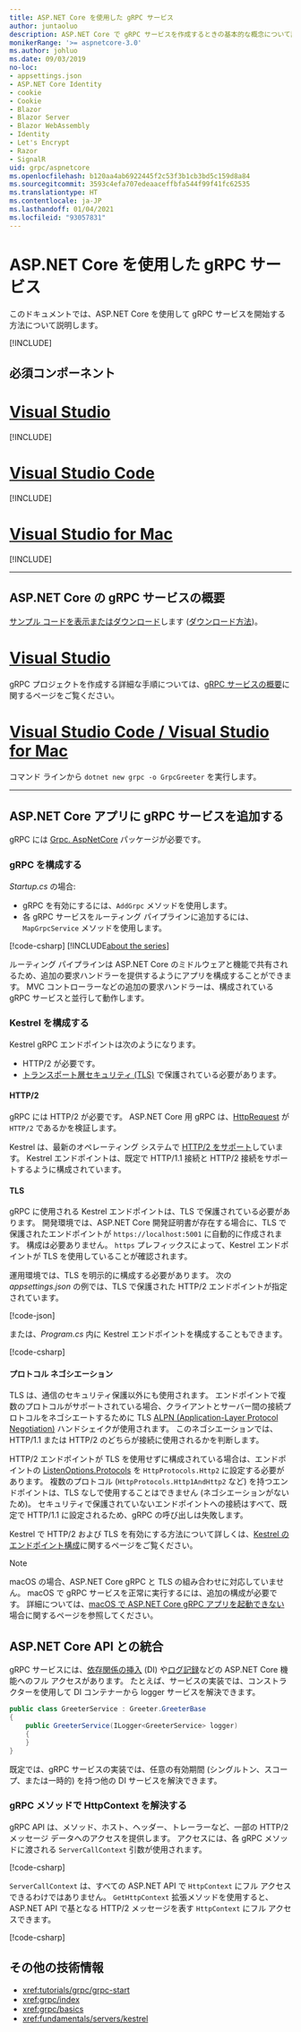 ```yaml
---
title: ASP.NET Core を使用した gRPC サービス
author: juntaoluo
description: ASP.NET Core で gRPC サービスを作成するときの基本的な概念について説明します。
monikerRange: '>= aspnetcore-3.0'
ms.author: johluo
ms.date: 09/03/2019
no-loc:
- appsettings.json
- ASP.NET Core Identity
- cookie
- Cookie
- Blazor
- Blazor Server
- Blazor WebAssembly
- Identity
- Let's Encrypt
- Razor
- SignalR
uid: grpc/aspnetcore
ms.openlocfilehash: b120aa4ab6922445f2c53f3b1cb3bd5c159d8a84
ms.sourcegitcommit: 3593c4efa707edeaaceffbfa544f99f41fc62535
ms.translationtype: HT
ms.contentlocale: ja-JP
ms.lasthandoff: 01/04/2021
ms.locfileid: "93057831"
---
```

# <a name="grpc-services-with-aspnet-core"></a>ASP.NET Core を使用した gRPC サービス

このドキュメントでは、ASP.NET Core を使用して gRPC サービスを開始する方法について説明します。

[!INCLUDE[](~/includes/gRPCazure.md)]

## <a name="prerequisites"></a>必須コンポーネント

# <a name="visual-studio"></a>[Visual Studio](#tab/visual-studio)

[!INCLUDE[](~/includes/net-core-prereqs-vs-3.0.md)]

# <a name="visual-studio-code"></a>[Visual Studio Code](#tab/visual-studio-code)

[!INCLUDE[](~/includes/net-core-prereqs-vsc-3.0.md)]

# <a name="visual-studio-for-mac"></a>[Visual Studio for Mac](#tab/visual-studio-mac)

[!INCLUDE[](~/includes/net-core-prereqs-mac-3.0.md)]

---

## <a name="get-started-with-grpc-service-in-aspnet-core"></a>ASP.NET Core の gRPC サービスの概要

[サンプル コードを表示またはダウンロード](https://github.com/dotnet/AspNetCore.Docs/tree/master/aspnetcore/tutorials/grpc/grpc-start/sample)します ([ダウンロード方法](xref:index#how-to-download-a-sample))。

# <a name="visual-studio"></a>[Visual Studio](#tab/visual-studio)

gRPC プロジェクトを作成する詳細な手順については、[gRPC サービスの概要](xref:tutorials/grpc/grpc-start)に関するページをご覧ください。

# <a name="visual-studio-code--visual-studio-for-mac"></a>[Visual Studio Code / Visual Studio for Mac](#tab/visual-studio-code+visual-studio-mac)

コマンド ラインから `dotnet new grpc -o GrpcGreeter` を実行します。

---

## <a name="add-grpc-services-to-an-aspnet-core-app"></a>ASP.NET Core アプリに gRPC サービスを追加する

gRPC には [Grpc. AspNetCore](https://www.nuget.org/packages/Grpc.AspNetCore) パッケージが必要です。

### <a name="configure-grpc"></a>gRPC を構成する

*Startup.cs* の場合:

* gRPC を有効にするには、`AddGrpc` メソッドを使用します。
* 各 gRPC サービスをルーティング パイプラインに追加するには、`MapGrpcService` メソッドを使用します。

[!code-csharp[](~/tutorials/grpc/grpc-start/sample/GrpcGreeter/Startup.cs?name=snippet&highlight=7,24)]
[!INCLUDE[about the series](~/includes/code-comments-loc.md)]

ルーティング パイプラインは ASP.NET Core のミドルウェアと機能で共有されるため、追加の要求ハンドラーを提供するようにアプリを構成することができます。 MVC コントローラーなどの追加の要求ハンドラーは、構成されている gRPC サービスと並行して動作します。

### <a name="configure-kestrel"></a>Kestrel を構成する

Kestrel gRPC エンドポイントは次のようになります。

* HTTP/2 が必要です。
* [トランスポート層セキュリティ (TLS)](https://tools.ietf.org/html/rfc5246) で保護されている必要があります。

#### <a name="http2"></a>HTTP/2

gRPC には HTTP/2 が必要です。 ASP.NET Core 用 gRPC は、[HttpRequest](xref:Microsoft.AspNetCore.Http.HttpRequest.Protocol*) が `HTTP/2` であるかを検証します。

Kestrel は、最新のオペレーティング システムで [HTTP/2 をサポート](xref:fundamentals/servers/kestrel#http2-support)しています。 Kestrel エンドポイントは、既定で HTTP/1.1 接続と HTTP/2 接続をサポートするように構成されています。

#### <a name="tls"></a>TLS

gRPC に使用される Kestrel エンドポイントは、TLS で保護されている必要があります。 開発環境では、ASP.NET Core 開発証明書が存在する場合に、TLS で保護されたエンドポイントが `https://localhost:5001` に自動的に作成されます。 構成は必要ありません。 `https` プレフィックスによって、Kestrel エンドポイントが TLS を使用していることが確認されます。

運用環境では、TLS を明示的に構成する必要があります。 次の *appsettings.json* の例では、TLS で保護された HTTP/2 エンドポイントが指定されています。

[!code-json[](~/grpc/aspnetcore/sample/appsettings.json?highlight=4)]

または、*Program.cs* 内に Kestrel エンドポイントを構成することもできます。

[!code-csharp[](~/grpc/aspnetcore/sample/Program.cs?highlight=7&name=snippet)]

#### <a name="protocol-negotiation"></a>プロトコル ネゴシエーション

TLS は、通信のセキュリティ保護以外にも使用されます。 エンドポイントで複数のプロトコルがサポートされている場合、クライアントとサーバー間の接続プロトコルをネゴシエートするために TLS [ALPN (Application-Layer Protocol Negotiation)](https://tools.ietf.org/html/rfc7301#section-3) ハンドシェイクが使用されます。 このネゴシエーションでは、HTTP/1.1 または HTTP/2 のどちらが接続に使用されるかを判断します。

HTTP/2 エンドポイントが TLS を使用せずに構成されている場合は、エンドポイントの [ListenOptions.Protocols](xref:fundamentals/servers/kestrel#listenoptionsprotocols) を `HttpProtocols.Http2` に設定する必要があります。 複数のプロトコル (`HttpProtocols.Http1AndHttp2` など) を持つエンドポイントは、TLS なしで使用することはできません (ネゴシエーションがないため)。 セキュリティで保護されていないエンドポイントへの接続はすべて、既定で HTTP/1.1 に設定されるため、gRPC の呼び出しは失敗します。

Kestrel で HTTP/2 および TLS を有効にする方法について詳しくは、[Kestrel のエンドポイント構成](xref:fundamentals/servers/kestrel#endpoint-configuration)に関するページをご覧ください。

> [!NOTE]
> macOS の場合、ASP.NET Core gRPC と TLS の組み合わせに対応していません。 macOS で gRPC サービスを正常に実行するには、追加の構成が必要です。 詳細については、[macOS で ASP.NET Core gRPC アプリを起動できない](xref:grpc/troubleshoot#unable-to-start-aspnet-core-grpc-app-on-macos)場合に関するページを参照してください。

## <a name="integration-with-aspnet-core-apis"></a>ASP.NET Core API との統合

gRPC サービスには、[依存関係の挿入](xref:fundamentals/dependency-injection) (DI) や[ログ記録](xref:fundamentals/logging/index)などの ASP.NET Core 機能へのフル アクセスがあります。 たとえば、サービスの実装では、コンストラクターを使用して DI コンテナーから logger サービスを解決できます。

```csharp
public class GreeterService : Greeter.GreeterBase
{
    public GreeterService(ILogger<GreeterService> logger)
    {
    }
}
```

既定では、gRPC サービスの実装では、任意の有効期間 (シングルトン、スコープ、または一時的) を持つ他の DI サービスを解決できます。

### <a name="resolve-httpcontext-in-grpc-methods"></a>gRPC メソッドで HttpContext を解決する

gRPC API は、メソッド、ホスト、ヘッダー、トレーラーなど、一部の HTTP/2 メッセージ データへのアクセスを提供します。 アクセスには、各 gRPC メソッドに渡される `ServerCallContext` 引数が使用されます。

[!code-csharp[](~/grpc/aspnetcore/sample/GrcpService/GreeterService.cs?highlight=3-4&name=snippet)]

`ServerCallContext` は、すべての ASP.NET API で `HttpContext` にフル アクセスできるわけではありません。 `GetHttpContext` 拡張メソッドを使用すると、ASP.NET API で基となる HTTP/2 メッセージを表す `HttpContext` にフル アクセスできます。

[!code-csharp[](~/grpc/aspnetcore/sample/GrcpService/GreeterService2.cs?highlight=6-7&name=snippet)]


## <a name="additional-resources"></a>その他の技術情報

* <xref:tutorials/grpc/grpc-start>
* <xref:grpc/index>
* <xref:grpc/basics>
* <xref:fundamentals/servers/kestrel>
